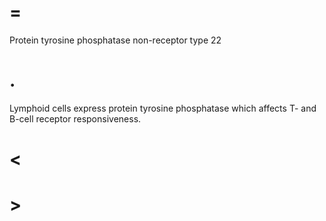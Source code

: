 # =

Protein tyrosine phosphatase non-receptor type 22

# .

Lymphoid cells express protein tyrosine phosphatase which affects T- and B-cell receptor responsiveness.

# <

# >
